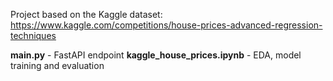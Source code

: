 Project based on the Kaggle dataset: https://www.kaggle.com/competitions/house-prices-advanced-regression-techniques

**main.py** - FastAPI endpoint
**kaggle_house_prices.ipynb** - EDA, model training and evaluation


